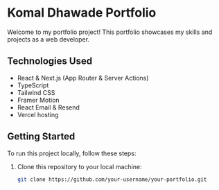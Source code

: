 # Komal Dhawade Portfolio

Welcome to my portfolio project! This portfolio showcases my skills and projects as a web developer.

## Technologies Used

- React & Next.js (App Router & Server Actions)
- TypeScript
- Tailwind CSS
- Framer Motion
- React Email & Resend
- Vercel hosting

## Getting Started

To run this project locally, follow these steps:

1. Clone this repository to your local machine:

   ```bash
   git clone https://github.com/your-username/your-portfolio.git
